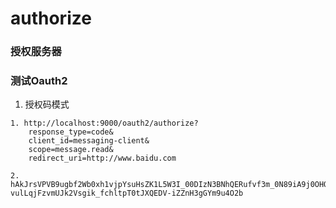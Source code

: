 # authorize

### 授权服务器

### 测试Oauth2
1. 授权码模式
```shell
1. http://localhost:9000/oauth2/authorize?
    response_type=code&
    client_id=messaging-client&
    scope=message.read&
    redirect_uri=http://www.baidu.com

2. hAkJrsVPVB9ugbf2Wb0xh1vjpYsuHsZK1L5W3I_00DIzN3BNhQERufvf3m_0N89iA9j0OHQt4NS-vulLqjFzvmUJk2Vsgik_fchltpT0tJXQEDV-iZZnH3gGYm9u4O2b

```

